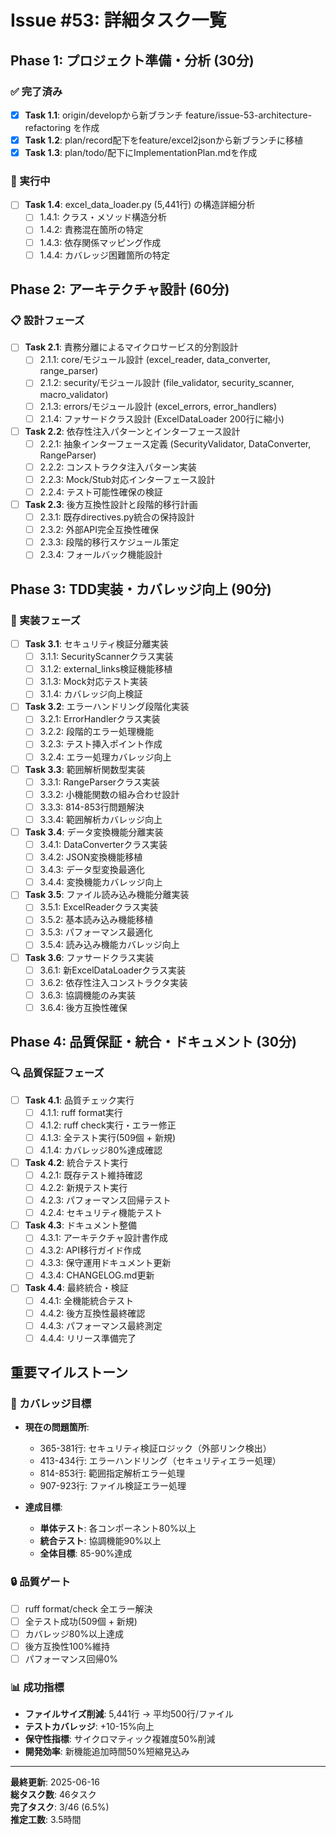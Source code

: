 # Issue #53: 詳細タスク一覧

## **Phase 1: プロジェクト準備・分析 (30分)**

### **✅ 完了済み**
- [x] **Task 1.1**: origin/developから新ブランチ feature/issue-53-architecture-refactoring を作成
- [x] **Task 1.2**: plan/record配下をfeature/excel2jsonから新ブランチに移植
- [x] **Task 1.3**: plan/todo/配下にImplementationPlan.mdを作成

### **🔄 実行中**
- [ ] **Task 1.4**: excel_data_loader.py (5,441行) の構造詳細分析
  - [ ] 1.4.1: クラス・メソッド構造分析
  - [ ] 1.4.2: 責務混在箇所の特定
  - [ ] 1.4.3: 依存関係マッピング作成
  - [ ] 1.4.4: カバレッジ困難箇所の特定

## **Phase 2: アーキテクチャ設計 (60分)**

### **📋 設計フェーズ**
- [ ] **Task 2.1**: 責務分離によるマイクロサービス的分割設計
  - [ ] 2.1.1: core/モジュール設計 (excel_reader, data_converter, range_parser)
  - [ ] 2.1.2: security/モジュール設計 (file_validator, security_scanner, macro_validator)
  - [ ] 2.1.3: errors/モジュール設計 (excel_errors, error_handlers)
  - [ ] 2.1.4: ファサードクラス設計 (ExcelDataLoader 200行に縮小)

- [ ] **Task 2.2**: 依存性注入パターンとインターフェース設計
  - [ ] 2.2.1: 抽象インターフェース定義 (SecurityValidator, DataConverter, RangeParser)
  - [ ] 2.2.2: コンストラクタ注入パターン実装
  - [ ] 2.2.3: Mock/Stub対応インターフェース設計
  - [ ] 2.2.4: テスト可能性確保の検証

- [ ] **Task 2.3**: 後方互換性設計と段階的移行計画
  - [ ] 2.3.1: 既存directives.py統合の保持設計
  - [ ] 2.3.2: 外部API完全互換性確保
  - [ ] 2.3.3: 段階的移行スケジュール策定
  - [ ] 2.3.4: フォールバック機能設計

## **Phase 3: TDD実装・カバレッジ向上 (90分)**

### **🔧 実装フェーズ**
- [ ] **Task 3.1**: セキュリティ検証分離実装
  - [ ] 3.1.1: SecurityScannerクラス実装
  - [ ] 3.1.2: external_links検証機能移植
  - [ ] 3.1.3: Mock対応テスト実装
  - [ ] 3.1.4: カバレッジ向上検証

- [ ] **Task 3.2**: エラーハンドリング段階化実装
  - [ ] 3.2.1: ErrorHandlerクラス実装
  - [ ] 3.2.2: 段階的エラー処理機能
  - [ ] 3.2.3: テスト挿入ポイント作成
  - [ ] 3.2.4: エラー処理カバレッジ向上

- [ ] **Task 3.3**: 範囲解析関数型実装
  - [ ] 3.3.1: RangeParserクラス実装
  - [ ] 3.3.2: 小機能関数の組み合わせ設計
  - [ ] 3.3.3: 814-853行問題解決
  - [ ] 3.3.4: 範囲解析カバレッジ向上

- [ ] **Task 3.4**: データ変換機能分離実装
  - [ ] 3.4.1: DataConverterクラス実装
  - [ ] 3.4.2: JSON変換機能移植
  - [ ] 3.4.3: データ型変換最適化
  - [ ] 3.4.4: 変換機能カバレッジ向上

- [ ] **Task 3.5**: ファイル読み込み機能分離実装
  - [ ] 3.5.1: ExcelReaderクラス実装
  - [ ] 3.5.2: 基本読み込み機能移植
  - [ ] 3.5.3: パフォーマンス最適化
  - [ ] 3.5.4: 読み込み機能カバレッジ向上

- [ ] **Task 3.6**: ファサードクラス実装
  - [ ] 3.6.1: 新ExcelDataLoaderクラス実装
  - [ ] 3.6.2: 依存性注入コンストラクタ実装
  - [ ] 3.6.3: 協調機能のみ実装
  - [ ] 3.6.4: 後方互換性確保

## **Phase 4: 品質保証・統合・ドキュメント (30分)**

### **🔍 品質保証フェーズ**
- [ ] **Task 4.1**: 品質チェック実行
  - [ ] 4.1.1: ruff format実行
  - [ ] 4.1.2: ruff check実行・エラー修正
  - [ ] 4.1.3: 全テスト実行(509個 + 新規)
  - [ ] 4.1.4: カバレッジ80%達成確認

- [ ] **Task 4.2**: 統合テスト実行
  - [ ] 4.2.1: 既存テスト維持確認
  - [ ] 4.2.2: 新規テスト実行
  - [ ] 4.2.3: パフォーマンス回帰テスト
  - [ ] 4.2.4: セキュリティ機能テスト

- [ ] **Task 4.3**: ドキュメント整備
  - [ ] 4.3.1: アーキテクチャ設計書作成
  - [ ] 4.3.2: API移行ガイド作成
  - [ ] 4.3.3: 保守運用ドキュメント更新
  - [ ] 4.3.4: CHANGELOG.md更新

- [ ] **Task 4.4**: 最終統合・検証
  - [ ] 4.4.1: 全機能統合テスト
  - [ ] 4.4.2: 後方互換性最終確認
  - [ ] 4.4.3: パフォーマンス最終測定
  - [ ] 4.4.4: リリース準備完了

## **重要マイルストーン**

### **🎯 カバレッジ目標**
- **現在の問題箇所**:
  - 365-381行: セキュリティ検証ロジック（外部リンク検出）
  - 413-434行: エラーハンドリング（セキュリティエラー処理）
  - 814-853行: 範囲指定解析エラー処理
  - 907-923行: ファイル検証エラー処理

- **達成目標**:
  - **単体テスト**: 各コンポーネント80%以上
  - **統合テスト**: 協調機能90%以上
  - **全体目標**: 85-90%達成

### **🔒 品質ゲート**
- [ ] ruff format/check 全エラー解決
- [ ] 全テスト成功(509個 + 新規)
- [ ] カバレッジ80%以上達成
- [ ] 後方互換性100%維持
- [ ] パフォーマンス回帰0%

### **📊 成功指標**
- **ファイルサイズ削減**: 5,441行 → 平均500行/ファイル
- **テストカバレッジ**: +10-15%向上
- **保守性指標**: サイクロマティック複雑度50%削減
- **開発効率**: 新機能追加時間50%短縮見込み

---

**最終更新**: 2025-06-16  
**総タスク数**: 46タスク  
**完了タスク**: 3/46 (6.5%)  
**推定工数**: 3.5時間